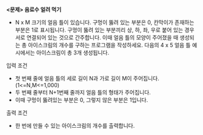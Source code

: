**<문제> 음료수 얼려 먹기**

* N x M 크기의 얼음 틀이 있습니다. 구멍이 뚫려 있는 부분은 0, 칸막이가 존재하는 부분은 1로 표시됩니다. 구멍이 뚫려 있는 부분끼리 상, 하, 좌, 우로 붙어 있는 경우 서로 연결되어 있는 것으로 간주합니다. 이때 얼음 틀의 모양이 주어졌을 때 생성되는 총 아이스크림의 개수를 구하는 프로그램을 작성하세요. 다음의 4 x 5 얼음 틀 예시에서는 아이스크림이 총 3개 생성됩니다.

입력 조건 

* 첫 번째 줄에 얼음 틀의 세로 길이 N과 가로 길이 M이 주어집니다.(1<=N,M<=1,000)
* 두 번째 줄부터 N+1번째 줄까지 얼음 틀의 형태가 주어집니다.
* 이때 구멍이 뚫려있는 부분은 0, 그렇지 않은 부분은 1입니다.

출력 조건

* 한 번에 만들 수 있는 아이스크림의 개수를 출력합니다.
